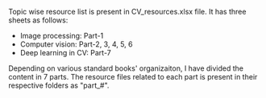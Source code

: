 Topic wise resource list is present in CV_resources.xlsx file. It has three sheets as follows:
- Image processing: Part-1
- Computer vision: Part-2, 3, 4, 5, 6
- Deep learning in CV: Part-7

Depending on various standard books' organizaiton, I have divided the content in 7 parts. The resource files related to each part is present in their respective folders as "part_#".
